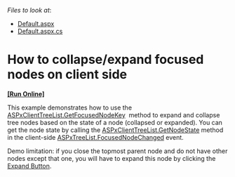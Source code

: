 <!-- default file list -->
*Files to look at*:

* [Default.aspx](./CS/Default.aspx)
* [Default.aspx.cs](./CS/Default.aspx.cs)
<!-- default file list end -->
# How to collapse/expand focused nodes on client side
<!-- run online -->
**[[Run Online]](https://codecentral.devexpress.com/t228416/)**
<!-- run online end -->


<p>This example demonstrates how to use the <a href="https://documentation.devexpress.com/#AspNet/DevExpressWebASPxTreeListScriptsASPxClientTreeList_GetFocusedNodeKeytopic">ASPxClientTreeList.GetFocusedNodeKey</a>  method to expand and collapse tree nodes based on the state of a node (collapsed or expanded). You can get the node state by calling the <a href="https://documentation.devexpress.com/#AspNet/DevExpressWebASPxTreeListScriptsASPxClientTreeList_GetNodeStatetopic">ASPxClientTreeList.GetNodeState</a> method in the client-side <a href="https://documentation.devexpress.com/#AspNet/DevExpressWebASPxTreeListASPxTreeList_FocusedNodeChangedtopic">ASPxTreeList.FocusedNodeChanged</a> event.</p>
<p>Demo limitation: if you close the topmost parent node and do not have other nodes except that one, you will have to expand this node by clicking the <a href="https://documentation.devexpress.com/#AspNet/CustomDocument3950">Expand Button</a>.</p>

<br/>


